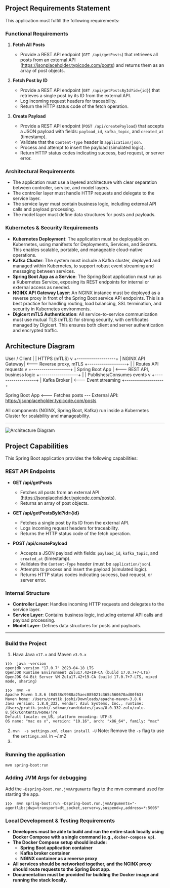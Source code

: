 ## Project Requirements Statement

This application must fulfill the following requirements:

### Functional Requirements

1. **Fetch All Posts**
   - Provide a REST API endpoint (`GET /api/getPosts`) that retrieves all posts from an external API (https://jsonplaceholder.typicode.com/posts) and returns them as an array of post objects.

2. **Fetch Post by ID**
   - Provide a REST API endpoint (`GET /api/getPostsById?id={id}`) that retrieves a single post by its ID from the external API.
   - Log incoming request headers for traceability.
   - Return the HTTP status code of the fetch operation.

3. **Create Payload**
   - Provide a REST API endpoint (`POST /api/createPayload`) that accepts a JSON payload with fields: `payload_id`, `kafka_topic`, and `created_at` (timestamp).
   - Validate that the `Content-Type` header is `application/json`.
   - Process and attempt to insert the payload (simulated logic).
   - Return HTTP status codes indicating success, bad request, or server error.

### Architectural Requirements

- The application must use a layered architecture with clear separation between controller, service, and model layers.
- The controller layer must handle HTTP requests and delegate to the service layer.
- The service layer must contain business logic, including external API calls and payload processing.
- The model layer must define data structures for posts and payloads.

### Kubernetes & Security Requirements

- **Kubernetes Deployment**: The application must be deployable on Kubernetes, using manifests for Deployments, Services, and Secrets. This enables scalable, portable, and manageable cloud-native operations.
- **Kafka Cluster**: The system must include a Kafka cluster, deployed and managed within Kubernetes, to support robust event streaming and messaging between services.
- **Spring Boot App as a Service**: The Spring Boot application must run as a Kubernetes Service, exposing its REST endpoints for internal or external access as needed.
- **NGINX API Gateway Layer**: An NGINX instance must be deployed as a reverse proxy in front of the Spring Boot service API endpoints. This is a best practice for handling routing, load balancing, SSL termination, and security in Kubernetes environments.
- **Digicert mTLS Authentication**: All service-to-service communication must use mutual TLS (mTLS) for strong security, with certificates managed by Digicert. This ensures both client and server authentication and encrypted traffic.

## Architecture Diagram

User / Client
    |
    |  HTTPS (mTLS)
    v
+-------------------+
|  NGINX API Gateway|  <--- Reverse proxy, mTLS
+-------------------+
           |
           |  Routes API requests
           v
+-------------------+
| Spring Boot App   |  <--- REST API, business logic
+-------------------+
           |
           |  Publishes/Consumes events
           v
+-------------------+
|   Kafka Broker    |  <--- Event streaming
+-------------------+

Spring Boot App <--- Fetches posts --- External API: https://jsonplaceholder.typicode.com/posts

All components (NGINX, Spring Boot, Kafka) run inside a Kubernetes Cluster for scalability and manageability.

---

   ![Architecture Diagram](architecture.svg)

## Project Capabilities

This Spring Boot application provides the following capabilities:

### REST API Endpoints

- **GET /api/getPosts**
  - Fetches all posts from an external API (https://jsonplaceholder.typicode.com/posts).
  - Returns an array of post objects.

- **GET /api/getPostsById?id={id}**
  - Fetches a single post by its ID from the external API.
  - Logs incoming request headers for traceability.
  - Returns the HTTP status code of the fetch operation.

- **POST /api/createPayload**
  - Accepts a JSON payload with fields: `payload_id`, `kafka_topic`, and `created_at` (timestamp).
  - Validates the `Content-Type` header (must be `application/json`).
  - Attempts to process and insert the payload (simulated logic).
  - Returns HTTP status codes indicating success, bad request, or server error.

### Internal Structure
- **Controller Layer**: Handles incoming HTTP requests and delegates to the service layer.
- **Service Layer**: Contains business logic, including external API calls and payload processing.
- **Model Layer**: Defines data structures for posts and payloads.

---

### Build the Project

1. Hava Java `v17.x` and Maven `v3.9.x` 
```
❯❯❯  java -version
openjdk version "17.0.7" 2023-04-18 LTS
OpenJDK Runtime Environment Zulu17.42+19-CA (build 17.0.7+7-LTS)
OpenJDK 64-Bit Server VM Zulu17.42+19-CA (build 17.0.7+7-LTS, mixed mode, sharing)

❯❯❯  mvn -v
Apache Maven 3.8.6 (84538c9988a25aec085021c365c560670ad80f63)
Maven home: /Users/pratik.joshi/Downloads/apache-maven-3.8.6
Java version: 1.8.0_332, vendor: Azul Systems, Inc., runtime: /Users/pratik.joshi/.sdkman/candidates/java/8.0.332-zulu/zulu-8.jdk/Contents/Home/jre
Default locale: en_US, platform encoding: UTF-8
OS name: "mac os x", version: "10.16", arch: "x86_64", family: "mac"
```
2. `mvn  -s settings.xml clean install -U`
   Note: Remove the `-s` flag to use the `settings.xml` in ~/.m2
3. 

### Running the application
```
mvn spring-boot:run 
``` 


### Adding JVM Args for debugging
Add the `-Dspring-boot.run.jvmArguments` flag to the mvn command used for starting the app.
````
❯❯❯  mvn spring-boot:run -Dspring-boot.run.jvmArguments="-agentlib:jdwp=transport=dt_socket,server=y,suspend=y,address=*:5005"
````

### Local Development & Testing Requirements

- **Developers must be able to build and run the entire stack locally using Docker Compose with a single command (e.g., `docker-compose up`).**
- **The Docker Compose setup should include:**
  - **Spring Boot application container**
  - **Kafka broker container**
  - **NGINX container as a reverse proxy**
- **All services should be networked together, and the NGINX proxy should route requests to the Spring Boot app.**
- **Documentation must be provided for building the Docker image and running the stack locally.**
